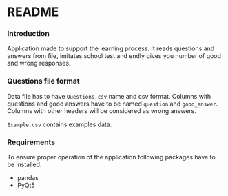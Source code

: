 
# README

### Introduction

Application made to support the learning process. It reads questions and answers from file, imitates school test and endly gives you number of good and wrong responses. 

### Questions file format

Data file has to have `Questions.csv` name and csv format. Columns with questions and good answers have to be named `question` and `good_answer`. Columns with other headers will be considered as wrong answers.

`Example.csv` contains examples data.

### Requirements

To ensure proper operation of the application following packages have to be installed:
* pandas
* PyQt5
